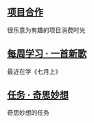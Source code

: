 <!-- 文章需要倒叙排列，都有唯一的ID。 -->

## [项目合作][3]
很乐意为有趣的项目消费时光



## [每周学习 · 一首新歌][2]
最近在学《七月上》



## [任务 · 奇思妙想][1]
奇思妙想的任务



<!-- 文章链接 -->

[1]:	project
[2]:	music
[3]:	about



<!-- 图片链接 -->

[image-1]:	assets/pic/empty1.png
[image-2]:	assets/pic/empty1.png
[image-3]:	assets/pic/empty.png
